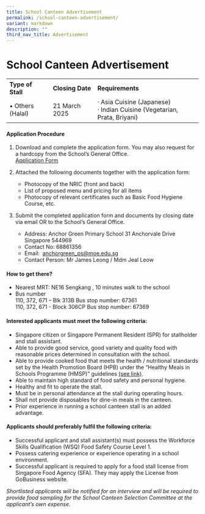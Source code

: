 ```yaml
---
title: School Canteen Advertisement
permalink: /school-canteen-advertisement/
variant: markdown
description: ""
third_nav_title: Advertisement
---
```

School Canteen Advertisement
======================
<table>
<tbody>
<tr>
<th align="left">Type of Stall</th>
<th align="left">Closing Date</th>
<th align="left">Requirements</th>
</tr>
<tr>
<td align="left">•	Others (Halal)</td>
<td align="left">21 March 2025 </td>
<td align="left">· Asia Cuisine (Japanese) <br>· Indian Cuisine (Vegetarian, Prata, Briyani)
</td>
</tr>
</tbody></table>

#### Application Procedure

1.  Download and complete the application form. You may also request for a hardcopy from the School’s General Office.  
<a href="https://www.anchorgreenpri.moe.edu.sg/files/Resources/Canteen/application%20form%20for%20canteen%20stall.pdf" target="_blank">Application Form</a> 
    
2.  Attached the following documents together with the application form:
    *   Photocopy of the NRIC (front and back)
    *   List of proposed menu and pricing for all items
    *   Photocopy of relevant certificates such as Basic Food Hygiene Course, etc.
3.  Submit the completed application form and documents by closing date via email OR to the School’s General Office.
    *   Address: Anchor Green Primary School 31 Anchorvale Drive Singapore 544969
    *   Contact No: 68861356
    *   Email:&nbsp; <a href="mailto: anchorgreen_ps@moe.edu.sg">anchorgreen_ps@moe.edu.sg</a>
    *   Contact Person: Mr James Leong / Mdm Jeal Leow

#### How to get there?

*   Nearest MRT: NE16 Sengkang , 10 minutes walk to the school
*   Bus number  
    110, 372, 671 – Blk 313B Bus stop number: 67361  
    110, 372, 671 - Block 306CP Bus stop number: 67369

#### Interested applicants must meet the following criteria:

*   Singapore citizen or Singapore Permanent Resident (SPR) for stallholder and stall assistant.
*   Able to provide good service, good variety and quality food with reasonable prices determined in consultation with the school.
*   Able to provide cooked food that meets the health / nutritional standards set by the Health Promotion Board (HPB) under the “Healthy Meals in Schools Programme (HMSP)” guidelines&nbsp;<a href="https://www.hpb.gov.sg/schools/school-programmes/healthy-meals-in-schools-programme" target="_blank">(see link)</a>.
*   Able to maintain high standard of food safety and personal hygiene.
*   Healthy and fit to operate the stall.
*   Must be in personal attendance at the stall during operating hours.
*   Shall not provide disposables for dine-in meals in the canteen.
*   Prior experience in running a school canteen stall is an added advantage.

#### Applicants should preferably fulfil the following criteria:

*   Successful applicant and stall assistant(s) must possess the Workforce Skills Qualification (WSQ) Food Safety Course Level 1.
*   Possess catering experience or experience operating in a school environment.
*   Successful applicant is required to apply for a food stall license from Singapore Food Agency (SFA). They may apply the License from GoBusiness website.

_Shortlisted applicants will be notified for an interview and will be required to provide food sampling for the School Canteen Selection Committee at the applicant’s own expense._